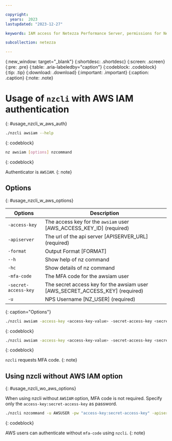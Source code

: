 ```yaml
---

copyright:
  years:  2023
lastupdated: "2023-12-27"

keywords: IAM access for Netezza Performance Server, permissions for Netezza Performance Server, identity and access management for Netezza Performance Server, roles for Netezza Performance Server, actions for Netezza Performance Server, assigning access for Netezza Performance Server

subcollection: netezza

---
```


{:new_window: target="_blank"}
{:shortdesc: .shortdesc}
{:screen: .screen}
{:pre: .pre}
{:table: .aria-labeledby="caption"}
{:codeblock: .codeblock}
{:tip: .tip}
{:download: .download}
{:important: .important}
{:caption: .caption}
{:note: .note}

# Usage of `nzcli` with AWS IAM authentication
{: #usage_nzcli_w_aws_auth}

```bash
./nzcli awsiam --help
```
{: codeblock}

```bash
nz awsiam [options] nzcommand
```
{: codeblock}

Authenticator is `AWSIAM`.
{: note}

## Options
{: #usage_nzcli_w_aws_options}

| Options     | Description |
| ----------- | ----------- |
| `-access-key`     | The access key for the `awsiam` user [AWS_ACCESS_KEY_ID] (required)       |
| `-apiserver`    | The url of the api server [APISERVER_URL] (required)        |
| `-format` | Output Format [FORMAT]|
| `--h` | Show help of nz command |
 |`-hc`  |Show details of nz command |
| `-mfa-code`  |The MFA code for the awsiam user |
| `-secret-access-key` | The secret access key for the awsiam user [AWS_SECRET_ACCESS_KEY] (required) |
| `-u`  |  NPS Username [NZ_USER] (required) |
{: caption="Options"}

```bash
./nzcli awsiam -access-key <access-key-value> -secret-access-key <secret-access-key-value> -mfa-code <mfa-value> -u AWSUSER -apiserver APISERVER_URL nzcommand
```
{: codeblock}

```bash
./nzcli awsiam -access-key <access-key-value> -secret-access-key <secret-access-key-value>  -u AWSUSER -apiserver APISERVER_URL nzcommand
```
{: codeblock}

`nzcli` requests MFA code.
{: note}

## Using nzcli without AWS IAM option
{: #usage_nzcli_wo_aws_options}

When using nzcli without `AWSIAM` option, MFA code is not required. Specify only the `access-key:secret-access-key` as password.

 ```bash
./nzcli nzcommand -u AWSUSER -pw "access-key:secret-access-key" -apiserver APISERVER_URL
```
{: codeblock}

AWS users can authenticate without `mfa-code` using `nzcli`.
{: note}
